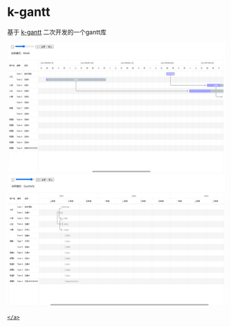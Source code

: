 <!--
 * @Author: your name
 * @Date: 2021-07-12 11:50:30
 * @LastEditTime: 2021-07-12 13:09:01
 * @LastEditors: Please set LastEditors
 * @Description: In User Settings Edit
 * @FilePath: \k-gantt\README.md
-->
# k-gantt
基于 [k-gantt](https://github.com/frappe/gantt) 二次开发的一个gantt库


<p align="center">
    <a href="https://frappe.github.io/gantt">
        <img src="https://raw.githubusercontent.com/kevinqqqq/k-gantt/main/img/QQ%E6%88%AA%E5%9B%BE20210712124848.png">
        <img src="https://raw.githubusercontent.com/kevinqqqq/k-gantt/main/img/QQ%E6%88%AA%E5%9B%BE20210712124934.png">
 
    </a>
</p>
